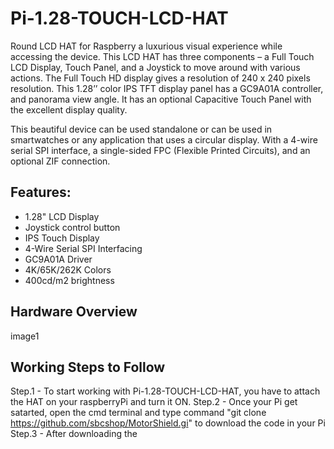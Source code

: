 # Pi-1.28-TOUCH-LCD-HAT
Round LCD HAT for Raspberry a luxurious visual experience while accessing the device. This LCD HAT has three components – a Full Touch LCD Display, Touch Panel, and a Joystick to move around with various actions. The Full Touch HD display gives a resolution of 240 x 240 pixels resolution. This 1.28’’ color IPS TFT display panel has a GC9A01A controller, and panorama view angle. It has an optional Capacitive Touch Panel with the excellent display quality.

This beautiful device can be used standalone or can be used in smartwatches or any application that uses a circular display. With a 4-wire serial SPI interface, a single-sided FPC (Flexible Printed Circuits), and an optional ZIF connection.

## Features:

* 1.28" LCD Display
* Joystick control button
* IPS Touch Display
* 4-Wire Serial SPI Interfacing
* GC9A01A Driver
* 4K/65K/262K Colors
* 400cd/m2 brightness



## Hardware Overview

image1



## Working Steps to Follow

Step.1 - To start working with Pi-1.28-TOUCH-LCD-HAT, you have to attach the HAT on your raspberryPi and turn it ON.
Step.2 - Once your Pi get satarted, open the cmd terminal and type command "git clone https://github.com/sbcshop/MotorShield.gi" to download the code in your Pi
Step.3 - After downloading the 

